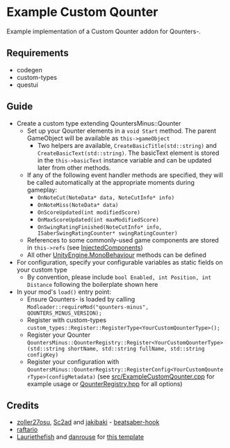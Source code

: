 # Example Custom Qounter

Example implementation of a Custom Qounter addon for Qounters-.

## Requirements
- codegen
- custom-types
- questui

## Guide
- Create a custom type extending QountersMinus::Qounter
    - Set up your Qounter elements in a `void Start` method. The parent GameObject will be available as `this->gameObject`
        - Two helpers are available, `CreateBasicTitle(std::string)` and `CreateBasicText(std::string)`. The basicText element is stored in the `this->basicText` instance variable and can be updated later from other methods.
    - If any of the following event handler methods are specified, they will be called automatically at the appropriate moments during gameplay:
        - `OnNoteCut(NoteData* data, NoteCutInfo* info)`
        - `OnNoteMiss(NoteData* data)`
        - `OnScoreUpdated(int modifiedScore)`
        - `OnMaxScoreUpdated(int maxModifiedScore)`
        - `OnSwingRatingFinished(NoteCutInfo* info, ISaberSwingRatingCounter* swingRatingCounter)`
    - References to some commonly-used game components are stored in `this->refs` (see [InjectedComponents](https://github.com/danrouse/bsq-qounters-minus/blob/main/src/InjectedComponents.cpp))
    - All other [UnityEngine.MonoBehaviour](https://docs.unity3d.com/ScriptReference/MonoBehaviour.html) methods can be defined
- For configuration, specify your configurable variables as static fields on your custom type
    - By convention, please include `bool Enabled, int Position, int Distance` following the boilerplate shown here
- In your mod's `load()` entry point:
    - Ensure Qounters- is loaded by calling `Modloader::requireMod("qounters-minus", QOUNTERS_MINUS_VERSION);`
    - Register with custom-types `custom_types::Register::RegisterType<YourCustomQounterType>();`
    - Register your Qounter `QountersMinus::QounterRegistry::Register<YourCustomQounterType>(std::string shortName, std::string fullName, std::string configKey)`
    - Register your configuration with `QountersMinus::QounterRegistry::RegisterConfig<YourCustomQounterType>(configMetadata)` (see [src/ExampleCustomQounter.cpp](src/ExampleCustomQounter.cpp) for example usage or [QounterRegistry.hpp](https://github.com/danrouse/bsq-qounters-minus/blob/main/shared/QounterRegistry.hpp#L31) for all options)

## Credits

* [zoller27osu](https://github.com/zoller27osu), [Sc2ad](https://github.com/Sc2ad) and [jakibaki](https://github.com/jakibaki) - [beatsaber-hook](https://github.com/sc2ad/beatsaber-hook)
* [raftario](https://github.com/raftario)
* [Lauriethefish](https://github.com/Lauriethefish) and [danrouse](https://github.com/danrouse) for [this template](https://github.com/Lauriethefish/quest-mod-template)
